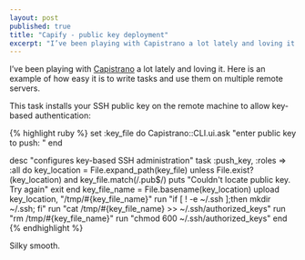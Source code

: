 ```yaml
---
layout: post
published: true
title: "Capify - public key deployment"
excerpt: "I’ve been playing with Capistrano a lot lately and loving it. Here is an example of how easy it is to write tasks and use them on multiple remote servers."
---
```


I’ve been playing with [Capistrano][1] a lot lately and loving it. Here is an example of how easy it is to write tasks and use them on multiple remote servers.

This task installs your SSH public key on the remote machine to allow key-based authentication:

{% highlight ruby %}
set :key_file do
  Capistrano::CLI.ui.ask "enter public key to push: "
end

desc "configures key-based SSH administration"
task :push_key, :roles  => :all do
  key_location = File.expand_path(key_file)
  unless File.exist?(key_location) and key_file.match(/\.pub$/)
    puts "Couldn't locate public key. Try again"
    exit
  end
  key_file_name = File.basename(key_location)
  upload key_location, "/tmp/#{key_file_name}"
  run "if [ ! -e ~/.ssh ];then mkdir ~/.ssh; fi"
  run "cat /tmp/#{key_file_name} >> ~/.ssh/authorized_keys"
  run "rm /tmp/#{key_file_name}"
  run "chmod 600 ~/.ssh/authorized_keys"
end
{% endhighlight %}

Silky smooth.

[1]: http://capify.org/
